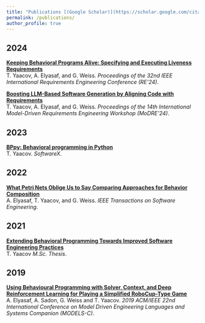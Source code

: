 ```yaml
---
title: "Publications [(Google Scholar)](https://scholar.google.com/citations?user=rZrcyk0AAAAJ&hl=en)" 
permalink: /publications/
author_profile: true
---
```


## 2024

<b>[Keeping Behavioral Programs Alive: Specifying and Executing Liveness Requirements](https://tomyaacov.github.io/publications/RE2024)</b> <br> 
T. Yaacov, A. Elyasaf, and G. Weiss.
<i>Proceedings of the 32nd IEEE International Requirements Engineering Conference (RE'24)</i>.

<b>[Boosting LLM-Based Software Generation by Aligning Code with Requirements](https://tomyaacov.github.io/publications/MoDRE2024)</b> <br> 
T. Yaacov, A. Elyasaf, and G. Weiss.
<i>Proceedings of the 14th International Model-Driven Requirements Engineering Workshop (MoDRE'24)</i>.

## 2023

<b>[BPpy: Behavioral programming in Python](https://tomyaacov.github.io/publications/SoftwareX2023)</b> <br> 
T. Yaacov.
<i>SoftwareX</i>.


## 2022

<b>[What Petri Nets Oblige Us to Say Comparing Approaches for Behavior Composition](https://tomyaacov.github.io/publications/TSE2022)</b> <br> 
A. Elyasaf, T. Yaacov, and G. Weiss.
<i>IEEE Transactions on Software Engineering</i>.



## 2021

<b>[Extending Behavioral Programming Towards Improved Software Engineering Practices](https://tomyaacov.github.io/publications/msc_thesis)</b> <br> 
T. Yaacov
<i>M.Sc. Thesis</i>.


## 2019
<b>[Using Behavioural Programming with Solver, Context, and Deep Reinforcement Learning for Playing a Simplified RoboCup-Type Game](https://tomyaacov.github.io/publications/MDETools2019)</b> <br> 
A. Elyasaf, A. Sadon, G. Weiss and T. Yaacov.
<i>2019 ACM/IEEE 22nd International Conference on Model Driven Engineering Languages and Systems Companion (MODELS-C)</i>.
